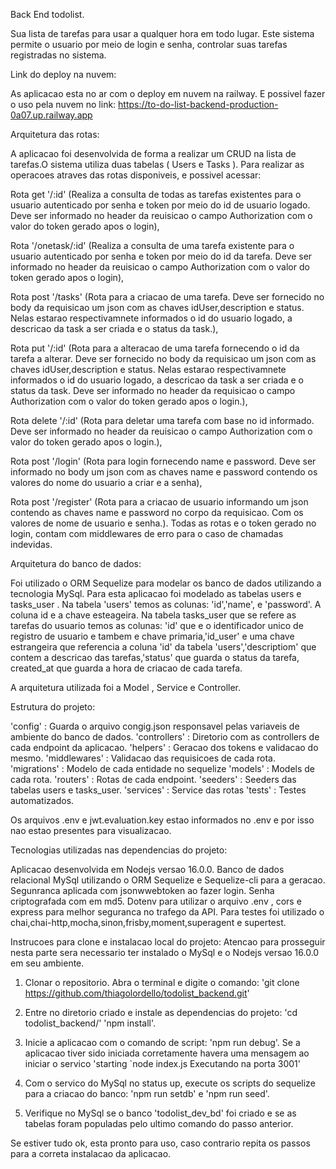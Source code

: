Back End todolist.

Sua lista de tarefas para usar a qualquer hora em todo lugar. Este sistema permite o usuario por meio de login e senha, controlar suas tarefas registradas no sistema.

Link do deploy na nuvem:

As aplicacao esta no ar com o deploy em nuvem na railway. E possivel fazer o uso pela nuvem no link: https://to-do-list-backend-production-0a07.up.railway.app  

Arquitetura das rotas:

A aplicacao foi desenvolvida de forma a realizar um CRUD na lista de tarefas.O sistema utiliza duas tabelas ( Users e Tasks ). Para realizar as operacoes atraves das rotas disponiveis, e possivel acessar:
 
Rota get '/:id' (Realiza a consulta de todas as tarefas existentes para o usuario autenticado por senha e token por meio do id de usuario logado. Deve ser informado no header da reuisicao o campo Authorization com o valor do token gerado apos o login),
 
Rota '/onetask/:id' (Realiza a consulta de uma tarefa existente para o usuario autenticado por senha e token por meio do id da tarefa. Deve ser informado no header da reuisicao o campo Authorization com o valor do token gerado apos o login), 

Rota post '/tasks' (Rota para a criacao de uma tarefa. Deve ser fornecido no body da requisicao um json com as chaves idUser,description e status. Nelas estarao respectivamnete informados o id do usuario logado, a descricao da task a ser criada e o status da task.),
 
Rota put '/:id' (Rota para a alteracao de uma tarefa fornecendo o id da tarefa a alterar. Deve ser fornecido no body da requisicao um json com as chaves idUser,description e status. Nelas estarao respectivamnete informados o id do usuario logado, a descricao da task a ser criada e o status da task. Deve ser informado no header da requisicao o campo Authorization com o valor do token gerado apos o login.),
 
Rota delete '/:id' (Rota para deletar uma tarefa com base no id informado. Deve ser informado no header da reuisicao o campo Authorization com o valor do token gerado apos o login.),
 
Rota post '/login' (Rota para login fornecendo name e password. Deve ser informado no body um json com as chaves name e password contendo os valores do nome do usuario a criar e a senha),

Rota post '/register' (Rota para a criacao de usuario informando um json contendo as chaves name e password no corpo da requisicao. Com os valores de nome de usuario e senha.).
Todas as rotas e o token gerado no login, contam com middlewares de erro para o caso de chamadas indevidas. 

Arquitetura do banco de dados: 

Foi utilizado o ORM Sequelize para modelar os banco de dados utilizando a tecnologia MySql. Para esta aplicacao foi modelado as tabelas users e tasks_user . Na tabela 'users' temos as colunas: 'id','name', e 'password'. A coluna id e a chave esteageira. Na tabela tasks_user que se refere as tarefas do usuario temos as colunas: 'id' que e o identificador unico de registro de usuario e tambem e chave primaria,'id_user' e uma chave estrangeira que referencia a coluna 'id' da tabela 'users','descriptiom' que contem a descricao das tarefas,'status' que guarda o status da tarefa, created_at que guarda a hora de criacao de cada tarefa.


A arquitetura utilizada foi a Model , Service e Controller.

Estrutura do projeto:

'config' : Guarda o arquivo congig.json responsavel pelas variaveis de ambiente do banco de dados.
'controllers' : Diretorio com as controllers de cada endpoint da aplicacao.
'helpers' : Geracao dos tokens e validacao do mesmo.
'middlewares' : Validacao das requisicoes de cada rota.
'migrations' : Modelo de cada entidade no sequelize
'models' : Models de cada rota.
'routers' : Rotas de cada endpoint.
'seeders' : Seeders das tabelas users e tasks_user.
'services' : Service das rotas
'tests' : Testes automatizados.

Os arquivos .env e jwt.evaluation.key estao informados no .env e por isso nao estao presentes para visualizacao.

Tecnologias utilizadas nas dependencias do projeto:

Aplicacao desenvolvida em Nodejs versao 16.0.0. Banco de dados relacional MySql utilizando o ORM Sequelize e Sequelize-cli para a geracao. Segunranca aplicada com jsonwwebtoken ao fazer login. Senha criptografada com em md5. Dotenv para utilizar o arquivo .env , cors e express para melhor seguranca no trafego da API. Para testes foi utilizado o chai,chai-http,mocha,sinon,frisby,moment,superagent e supertest.

Instrucoes para clone e instalacao local do projeto:
Atencao para prosseguir nesta parte sera necessario ter instalado o MySql e o Nodejs versao 16.0.0 em seu ambiente. 

1. Clonar o repositorio. Abra o terminal e digite o comando: 'git clone https://github.com/thiagolordello/todolist_backend.git'

2. Entre no diretorio criado e instale as dependencias do projeto: 'cd todolist_backend/'  'npm install'.

3. Inicie a aplicacao com o comando de script: 'npm run debug'. Se a aplicacao tiver sido iniciada corretamente havera uma mensagem ao iniciar o servico 'starting `node index.js  Executando na porta 3001'

4. Com o servico do MySql no status up, execute os scripts do sequelize para a criacao do banco: 'npm run setdb' e 'npm run seed'.

5. Verifique no MySql se o banco 'todolist_dev_bd' foi criado e se as tabelas foram populadas pelo ultimo comando do passo anterior.

Se estiver tudo ok, esta pronto para uso, caso contrario repita os passos para a correta instalacao da aplicacao.

 
